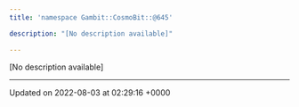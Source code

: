 ```yaml
---
title: 'namespace Gambit::CosmoBit::@645'

description: "[No description available]"

---
```







[No description available]






-------------------------------

Updated on 2022-08-03 at 02:29:16 +0000